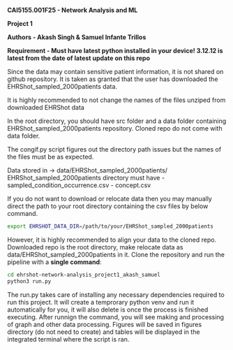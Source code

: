 **CAI5155.001F25 - Network Analysis and ML**

**Project 1**

**Authors - Akash Singh & Samuel Infante Trillos**

**Requirement - Must have latest python installed in your device! 3.12.12 is latest from the date of latest update on this repo**

Since the data may contain sensitive patient information, it is not shared on github repository. It is taken as granted that the user has downloaded the EHRShot_sampled_2000patients data.

It is highly recommended to not change the names of the files unziped from downloaded EHRShot data

In the root directory, you should have src folder and a data folder containing EHRShot_sampled_2000patients repository. Cloned repo do not come with data folder.

The congif.py script figures out the directory path issues but the names of the files must be as expected. 

Data stored in -> data/EHRShot_sampled_2000patients/
EHRShot_sampled_2000patients directory must have 
     - sampled_condition_occurrence.csv
     - concept.csv

If you do not want to download or relocate data then you may manually direct the path to your root directory containing the csv files by below command. 

```bash
export EHRSHOT_DATA_DIR=/path/to/your/EHRShot_sampled_2000patients 
```

However, it is highly recommended to align your data to the cloned repo. Downloaded repo is the root directory, make relocate data as data/EHRShot_sampled_2000patients in it.
Clone the repository and run the pipeline with a **single command**:

```bash
cd ehrshot-network-analysis_project1_akash_samuel
python3 run.py
```

The run.py takes care of installing any necessary dependencies required to run this project. It will create a temprorary python venv and run it automatically for you, it will also delete is once the process is finished executing. After runnign the command, you will see making and processing of graph and other data processing. Figures will be saved in figures directory (do not need to create) and tables will be displayed in the integrated terminal where the script is ran.